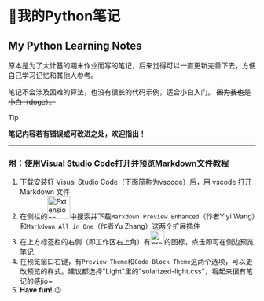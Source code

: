 # 📒我的Python笔记
## My Python Learning Notes

原本是为了大计基的期末作业而写的笔记，后来觉得可以一直更新完善下去，方便自己学习记忆和其他人参考。

笔记不会涉及困难的算法，也没有很长的代码示例，适合小白入门。
~~因为我也是小白（doge）。~~

> [!TIP]
> **笔记内容若有错误或可改进之处，欢迎指出！**

---
### 附：使用Visual Studio Code打开并预览Markdown文件教程
1. 下载安装好 Visual Studio Code（下面简称为vscode）后，用 vscode 打开 Markdown 文件
2. 在侧栏的<img width="46" alt="Extensions icon" src="https://github.com/GeorgeC6/Python-Notes/assets/64125223/467d1e7b-f044-41c8-97df-3fb09f10c7cf">中搜索并下载`Markdown Preview Enhanced`（作者Yiyi Wang）和`Markdown All in One`（作者Yu Zhang）这两个扩展插件
3. 在上方标签栏的右侧（即工作区右上角）有<img width="28" alt="preview icon" src="https://github.com/GeorgeC6/Python-Notes/assets/64125223/e7e1ead7-45a1-4f2e-87c3-9b227095ce84">的图标，点击即可在侧边预览笔记
4. 在预览窗口右键，有`Preview Theme`和`Code Block Theme`这两个选项，可以更改预览的样式。建议都选择"Light"里的"solarized-light.css"，看起来很有笔记的感jio~
5. **Have fun!** 😉
